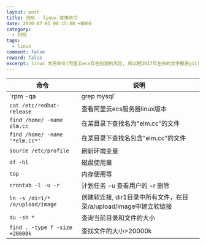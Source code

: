 ```yaml
---
layout: post
title: 归档 - linux 常用命令
date: 2020-07-05 00:15:08 +0000
category:
  - 归档
tags:
  - linux
comment: false
reward: false
excerpt: linux 常用命令(阿里云ecs存在到期的风险, 所以把2017年左右的文字挪进git) 
---
```


| 命令 | 说明 |
|--|--|
| `rpm -qa | grep mysql` | 查看服务是否安装 |
| `cat /etc/redhat-release` | 查看阿里云ecs服务器linux版本 |
| `find /home/ -name elm.cc` | 在某目录下查找名为"elm.cc"的文件 |
| `find /home/ -name '*elm.cc*'` | 在某目录下查找名包含"elm.cc"的文件 |
| `source /etc/profile` | 刷新环境变量 |
| `df -hl` | 磁盘使用量 |
| `top` | 内存使用等 |
| `crontab -l -u -r` | 计划任务 -u 查看用户的 -r 删除 |
| `ln -s /dir1/* /a/upload/image` | 创建软连接, dir1目录中所有文件，在目录/a/upload/image中建立软链接 |
| `du -sh *` | 查询当前目录和文件的大小 |
| `find . -type f -size +20000k` | 查找文件的大小>20000k |
